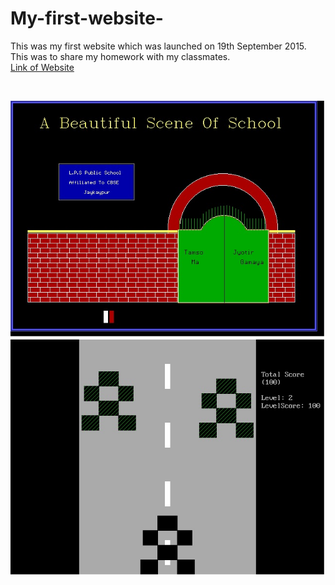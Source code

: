 # My-first-website-
This was my first website which was launched on 19th September 2015. This was to share my homework with my classmates.  
[Link of Website](https://ag5lxtlac2tyx9ljbxlpwq-on.drv.tw/website/)

</br>

![](Images/SCHOOL.jpg)
![](Images/CAR.jpg)
